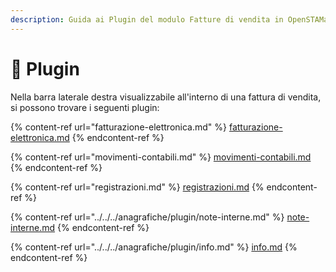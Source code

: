 ```yaml
---
description: Guida ai Plugin del modulo Fatture di vendita in OpenSTAManager
---
```


# 🔧 Plugin

Nella barra laterale destra visualizzabile all'interno di una fattura di vendita, si possono trovare i seguenti plugin:

{% content-ref url="fatturazione-elettronica.md" %}
[fatturazione-elettronica.md](fatturazione-elettronica.md)
{% endcontent-ref %}

{% content-ref url="movimenti-contabili.md" %}
[movimenti-contabili.md](movimenti-contabili.md)
{% endcontent-ref %}

{% content-ref url="registrazioni.md" %}
[registrazioni.md](registrazioni.md)
{% endcontent-ref %}

{% content-ref url="../../../anagrafiche/plugin/note-interne.md" %}
[note-interne.md](../../../anagrafiche/plugin/note-interne.md)
{% endcontent-ref %}

{% content-ref url="../../../anagrafiche/plugin/info.md" %}
[info.md](../../../anagrafiche/plugin/info.md)
{% endcontent-ref %}

